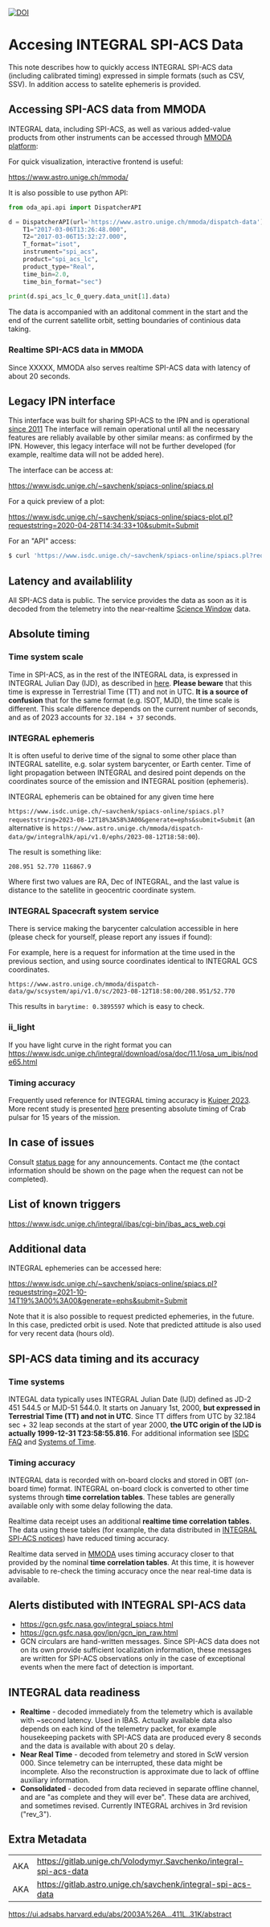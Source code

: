 [![DOI](https://zenodo.org/badge/DOI/10.5281/zenodo.7472097.svg)](https://doi.org/10.5281/zenodo.7472097)

# Accesing INTEGRAL SPI-ACS Data 

This note describes how to quickly access INTEGRAL SPI-ACS data (including calibrated timing) expressed in simple formats (such as CSV, SSV). 
In addition access to satelite ephemeris is provided.


## Accessing SPI-ACS data from MMODA

INTEGRAL data, including SPI-ACS, as well as various added-value products from other instruments can be accessed through [MMODA platform](https://doi.org/10.1051/0004-6361/202037850):

For quick visualization, interactive frontend is useful:

https://www.astro.unige.ch/mmoda/

It is also possible to use python API:

```python
from oda_api.api import DispatcherAPI

d = DispatcherAPI(url='https://www.astro.unige.ch/mmoda/dispatch-data').get_product(
    T1="2017-03-06T13:26:48.000",
    T2="2017-03-06T15:32:27.000",
    T_format="isot",
    instrument="spi_acs",
    product="spi_acs_lc",
    product_type="Real",
    time_bin=2.0,
    time_bin_format="sec")
    
print(d.spi_acs_lc_0_query.data_unit[1].data)
```

The data is accompanied with an additonal comment in the start and the end of the current satellite orbit, setting boundaries of continious data taking. 

### Realtime SPI-ACS data in MMODA

Since XXXXX, MMODA also serves realtime SPI-ACS data with latency of about 20 seconds.

## Legacy IPN interface

This interface was built for sharing SPI-ACS to the IPN and is operational [since 2011](https://doi.org/10.13097/archive-ouverte/unige:23133)
The interface will remain operational until all the necessary features are reliably available by other similar means: as confirmed by the IPN. However, this legacy interface will not be further developed (for example, realtime data will not be added here).

The interface can be access at:

https://www.isdc.unige.ch/~savchenk/spiacs-online/spiacs.pl

For a quick preview of a plot:

https://www.isdc.unige.ch/~savchenk/spiacs-online/spiacs-plot.pl?requeststring=2020-04-28T14:34:33+10&submit=Submit

For an "API" access:

```sh
$ curl 'https://www.isdc.unige.ch/~savchenk/spiacs-online/spiacs.pl?requeststring=2020-03-30T09%3A51%3A05+10&generate=ipnlc&submit=Submit'
```

## Latency and availablility

All SPI-ACS data is public. The service provides the data as soon as it is decoded from the telemetry into the near-realtime [Science Window](https://heasarc.gsfc.nasa.gov/W3Browse/integral/intscwpub.html) data.

## Absolute timing

### Time system scale

Time in SPI-ACS, as in the rest of the INTEGRAL data, is expressed in INTEGRAL Julian Day (IJD), as described in [here](https://www.isdc.unige.ch/integral/support/faq.cgi?DATA-007).
**Please beware** that this time is expresse in Terrestrial Time (TT) and not in UTC. **It is a source of confusion** that for the same format (e.g. ISOT, MJD), the time scale is different. This scale difference depends on the current number of seconds, and as of 2023 accounts for `32.184 + 37` seconds.

### INTEGRAL ephemeris

It is often useful to derive time of the signal to some other place than INTEGRAL satellite, e.g. solar system barycenter, or Earth center. Time of light propagation between INTEGRAL and desired point depends on the coordinates source of the emission and INTEGRAL position (ephemeris).

INTEGRAL ephemeris can be obtained for any given time here

`https://www.isdc.unige.ch/~savchenk/spiacs-online/spiacs.pl?requeststring=2023-08-12T18%3A58%3A00&generate=ephs&submit=Submit` (an alternative is `https://www.astro.unige.ch/mmoda/dispatch-data/gw/integralhk/api/v1.0/ephs/2023-08-12T18:58:00`).

The result is something like:

`208.951 52.770 116867.9`

Where first two values are RA, Dec of INTEGRAL, and the last value is distance to the satellite in geocentric coordinate system.

### INTEGRAL Spacecraft system service

There is service making the barycenter calculation accessible in here (please check for yourself, please report any issues if found):

For example, here is a request for information at the time used in the previous section, and using source coordinates identical to INTEGRAL GCS coordinates.

`https://www.astro.unige.ch/mmoda/dispatch-data/gw/scsystem/api/v1.0/sc/2023-08-12T18:58:00/208.951/52.770`

This results in `barytime: 0.3895597` which is easy to check.

### ii_light 

If you have light curve in the right format you can https://www.isdc.unige.ch/integral/download/osa/doc/11.1/osa_um_ibis/node65.html

### Timing accuracy

Frequently used reference for INTEGRAL timing accuracy is [Kuiper 2023](https://ui.adsabs.harvard.edu/abs/2003A%26A...411L..31K/abstract). More recent study is presented [here](https://iachec.org/wp-content/presentations/2018/Kuiper_SessionXI.pdf) presenting absolute timing of Crab pulsar for 15 years of the mission.

## In case of issues

Consult [status page](https://status.reproducible.online/) for any announcements.
Contact me (the contact information should be shown on the page when the request can not be completed).

## List of known triggers

https://www.isdc.unige.ch/integral/ibas/cgi-bin/ibas_acs_web.cgi


## Additional data

INTEGRAL ephemeries can be accessed here:

https://www.isdc.unige.ch/~savchenk/spiacs-online/spiacs.pl?requeststring=2021-10-14T19%3A00%3A00&generate=ephs&submit=Submit

Note that it is also possible to request predicted ephemeries, in the future. In this case, predicted orbit is used. Note that predicted attitude is also used for very recent data (hours old).

## SPI-ACS data timing and its accuracy

### Time systems

INTEGAL data typically uses INTEGRAL Julian Date (IJD) defined as JD-2 451 544.5 or MJD-51 544.0. It starts on January 1st, 2000, **but expressed in Terrestrial Time (TT) and not in UTC**. Since TT differs from UTC by 32.184 sec + 32 leap seconds at the start of year 2000, **the UTC origin of the IJD is actually 1999-12-31 T23:58:55.816**. For additional information see [ISDC FAQ](https://www.isdc.unige.ch/integral/support/faq.cgi?DATA-007) and [Systems of Time](http://tycho.usno.navy.mil/systime.html).

### Timing accuracy

INTEGRAL data is recorded with on-board clocks and stored in OBT (on-board time) format.
INTEGRAL on-board clock is converted to other time systems through **time correlation tables**. These tables are generally available only with some delay following the data.

Realtime data receipt uses an additional **realtime time correlation tables**. The data using these tables (for example, the data distributed in [INTEGRAL SPI-ACS notices](https://gcn.gsfc.nasa.gov/integral_spiacs.html)) have reduced timing accuracy.

Realtime data served in [MMODA]() uses timing accuracy closer to that provided by the nominal **time correlation tables**. At this time, it is however advisable to re-check the timing accuracy once the near real-time data is available.


## Alerts distibuted with INTEGRAL SPI-ACS data

* https://gcn.gsfc.nasa.gov/integral_spiacs.html
* https://gcn.gsfc.nasa.gov/ipn/gcn_ipn_raw.html
* GCN circulars are hand-written messages. Since SPI-ACS data does not on its own provide sufficient localization information, these messages are written for SPI-ACS observations only in the case of exceptional events when the mere fact of detection is important. 

## INTEGRAL data readiness

* **Realtime** - decoded immediately from the telemetry which is available with ~second latency. Used in IBAS. Actually available data also depends on each  kind of the telemetry packet, for example housekeeping packets with SPI-ACS data are produced every 8 seconds and the data is available with about 20 s delay.
* **Near Real Time** - decoded from telemetry and stored in ScW version 000. Since telemetry can be interrupted, these data might be incomplete. Also the reconstruction is approximate due to lack of offline auxiliary information.
* **Consolidated** - decoded from data recieved in separate offline channel, and are "as complete and they will ever be". These data are archived, and sometimes revised. Currently INTEGRAL archives in 3rd revision ("rev_3").

## Extra Metadata

|  | |
| --- | :-- |
| AKA | https://gitlab.unige.ch/Volodymyr.Savchenko/integral-spi-acs-data | 
| AKA | https://gitlab.astro.unige.ch/savchenk/integral-spi-acs-data | 


https://ui.adsabs.harvard.edu/abs/2003A%26A...411L..31K/abstract
